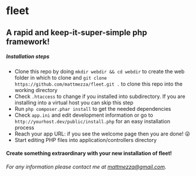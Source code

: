 fleet
=====

A rapid and keep-it-super-simple php framework!
-------------------
##### Installation steps
* Clone this repo by doing `mkdir webdir && cd webdir` to create the web folder in which to clone and `git clone https://github.com/mattmezza/fleet.git .` to clone this repo into the working directory
* Check `.htaccess` to change if you installed into subdirectory. If you are installing into a virtual host you can skip this step
* Run `php composer.phar install` to get the needed dependencies
* Check `app.ini` and edit development information or go to `http://yourhost.dev/public/install.php` for an easy installation process
* Reach your app URL: if you see the welcome page then you are done! 😜
* Start editing PHP files into application/controllers directory

#### Create something extraordinary with your new installation of fleet!

###### For any information please contact me at [mattmezza@gmail.com](mailto:mattmezza@gmail.com).
